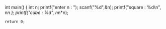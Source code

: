 int main()
{
    int n;
    printf("enter n : ");
    scanf("%d",&n);
    printf("square : %d\n", n*n );
    printf("cube : %d", n*n*n);

    return 0;
